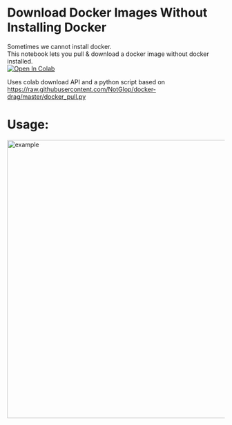 # Download Docker Images Without Installing Docker
Sometimes we cannot install docker.<br>
This notebook lets you pull &amp; download a docker image without docker installed.<br>
[![Open In Colab](https://colab.research.google.com/assets/colab-badge.svg)](https://colab.research.google.com/github/avilum/docker-download-anywhere/blob/master/DownloadDockerImage.ipynb)

Uses colab download API and a python script based on https://raw.githubusercontent.com/NotGlop/docker-drag/master/docker_pull.py

# Usage:
<img width="644" alt="example" src="https://user-images.githubusercontent.com/19243302/164983178-e10e751d-1445-41fc-bfff-f651073a64a5.png">
